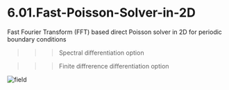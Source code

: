 # 6.01.Fast-Poisson-Solver-in-2D
Fast Fourier Transform (FFT) based direct Poisson solver in 2D for periodic boundary conditions


>>> Spectral differentiation option

>>> Finite diffrerence differentiation option

![field](https://cloud.githubusercontent.com/assets/15114859/11079356/56fbcdae-87d1-11e5-9893-756d56d02673.png)
